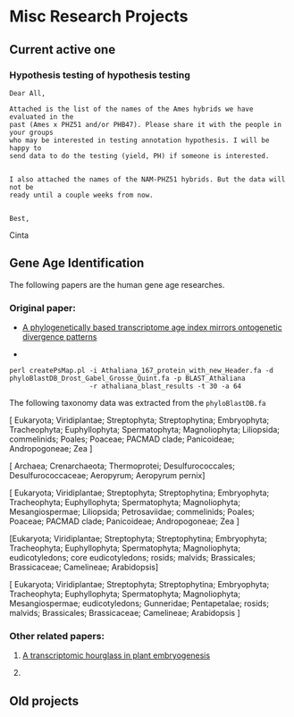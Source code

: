 # Misc Research Projects

## Current active one

### Hypothesis testing of hypothesis testing

```
Dear All,

Attached is the list of the names of the Ames hybrids we have evaluated in the
past (Ames x PHZ51 and/or PHB47). Please share it with the people in your groups
who may be interested in testing annotation hypothesis. I will be happy to 
send data to do the testing (yield, PH) if someone is interested.  
   

I also attached the names of the NAM-PHZ51 hybrids. But the data will not be 
ready until a couple weeks from now.


Best,
```

Cinta


## Gene Age Identification

The following papers are the human gene age researches.

### Original paper: 
- [A phylogenetically based transcriptome age index mirrors ontogenetic divergence patterns](http://www.nature.com/nature/journal/v468/n7325/full/nature09632.html)

- 

```
perl createPsMap.pl -i Athaliana_167_protein_with_new_Header.fa -d phyloBlastDB_Drost_Gabel_Grosse_Quint.fa -p BLAST_Athaliana 
                    -r athaliana_blast_results -t 30 -a 64 
```

The following taxonomy data was extracted from the `phyloBlastDB.fa`

[ Eukaryota; Viridiplantae; Streptophyta; Streptophytina; Embryophyta; Tracheophyta; Euphyllophyta; Spermatophyta; Magnoliophyta; Liliopsida; commelinids; Poales; Poaceae; PACMAD clade; Panicoideae; Andropogoneae; Zea ]




[ Archaea; Crenarchaeota; Thermoprotei; Desulfurococcales; Desulfurococcaceae; Aeropyrum; Aeropyrum pernix]

[ Eukaryota; Viridiplantae; Streptophyta; Streptophytina; Embryophyta; Tracheophyta; Euphyllophyta; Spermatophyta; Magnoliophyta; Mesangiospermae; Liliopsida; Petrosaviidae; commelinids; Poales; Poaceae; PACMAD clade; Panicoideae; Andropogoneae; Zea ]



[Eukaryota; Viridiplantae; Streptophyta; Streptophytina; Embryophyta; Tracheophyta; Euphyllophyta; Spermatophyta; Magnoliophyta; eudicotyledons; core eudicotyledons; rosids; malvids; Brassicales; Brassicaceae; Camelineae; Arabidopsis]

[ Eukaryota; Viridiplantae; Streptophyta; Streptophytina; Embryophyta; Tracheophyta; Euphyllophyta; Spermatophyta; Magnoliophyta; Mesangiospermae; eudicotyledons; Gunneridae; Pentapetalae; rosids; malvids; Brassicales; Brassicaceae; Camelineae; Arabidopsis ]



### Other related papers:
1. [A transcriptomic hourglass in plant embryogenesis](http://www.nature.com/nature/journal/v490/n7418/full/nature11394.html)

2. 





## Old projects


